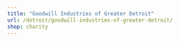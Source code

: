 ```yaml
---
title: "Goodwill Industries of Greater Detroit"
url: /detroit/goodwill-industries-of-greater-detroit/
shop: charity
---
```

